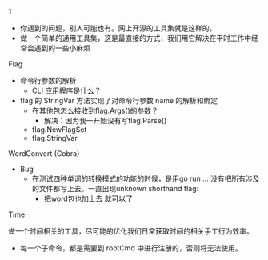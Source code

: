 1 
- 你遇到的问题，别人可能也有。网上开源的工具集就是这样的。
- 做一个简单的通用工具集，这是最直接的方式，我们用它解决在平时工作中经常会遇到的一些小麻烦

Flag
- 命令行参数的解析
  - CLI 应用程序是什么？
- flag 的 StringVar 方法实现了对命令行参数 name 的解析和绑定
  - 在其他包怎么接收到flag.Args()的参数？
    - 解决：因为我一开始没有写flag.Parse()
  - flag.NewFlagSet
  - flag.StringVar

WordConvert (Cobra)
- Bug
  - 在测试四种单词的转换模式的功能的时候，是用go run ... 没有把所有涉及的文件都写上去。一直出现unknown shorthand flag:
    - 把word包也加上去 就可以了


Time

做一个时间相关的工具，尽可能的优化我们日常获取时间的相关手工行为效率。
- 每一个子命令，都是需要到 rootCmd 中进行注册的，否则将无法使用。

